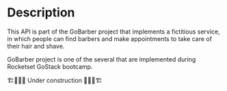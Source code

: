 # Description

This API is part of the GoBarber project that implements a fictitious service, in which people can find barbers and make appointments to take care of their hair and shave.

GoBarber project is one of the several that are implemented during Rocketset GoStack bootcamp.

🏗👷🏻🚧 Under construction 🚧👷🏻🏗
